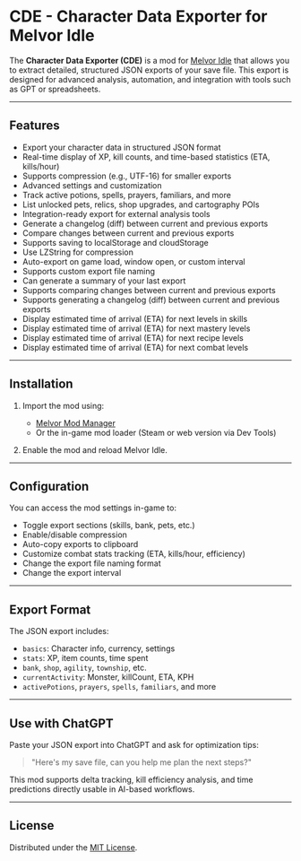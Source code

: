 # CDE - Character Data Exporter for Melvor Idle

The **Character Data Exporter (CDE)** is a mod for [Melvor Idle](https://melvoridle.com/) that allows you to extract detailed, structured JSON exports of your save file. This export is designed for advanced analysis, automation, and integration with tools such as GPT or spreadsheets.

---

## Features

- Export your character data in structured JSON format  
- Real-time display of XP, kill counts, and time-based statistics (ETA, kills/hour)  
- Supports compression (e.g., UTF-16) for smaller exports  
- Advanced settings and customization  
- Track active potions, spells, prayers, familiars, and more  
- List unlocked pets, relics, shop upgrades, and cartography POIs  
- Integration-ready export for external analysis tools  
- Generate a changelog (diff) between current and previous exports  
- Compare changes between current and previous exports  
- Supports saving to localStorage and cloudStorage  
- Use LZString for compression  
- Auto-export on game load, window open, or custom interval  
- Supports custom export file naming  
- Can generate a summary of your last export  
- Supports comparing changes between current and previous exports  
- Supports generating a changelog (diff) between current and previous exports  
- Display estimated time of arrival (ETA) for next levels in skills  
- Display estimated time of arrival (ETA) for next mastery levels  
- Display estimated time of arrival (ETA) for next recipe levels  
- Display estimated time of arrival (ETA) for next combat levels  

---

## Installation

1. Import the mod using:
   - [Melvor Mod Manager](https://wiki.melvoridle.com/w/Modding)
   - Or the in-game mod loader (Steam or web version via Dev Tools)

2. Enable the mod and reload Melvor Idle.

---

## Configuration

You can access the mod settings in-game to:

- Toggle export sections (skills, bank, pets, etc.)
- Enable/disable compression
- Auto-copy exports to clipboard
- Customize combat stats tracking (ETA, kills/hour, efficiency)
- Change the export file naming format
- Change the export interval

---

## Export Format

The JSON export includes:

- `basics`: Character info, currency, settings  
- `stats`: XP, item counts, time spent  
- `bank`, `shop`, `agility`, `township`, etc.  
- `currentActivity`: Monster, killCount, ETA, KPH  
- `activePotions`, `prayers`, `spells`, `familiars`, and more  

---

## Use with ChatGPT

Paste your JSON export into ChatGPT and ask for optimization tips:

> "Here's my save file, can you help me plan the next steps?"

This mod supports delta tracking, kill efficiency analysis, and time predictions directly usable in AI-based workflows.

---

## License

Distributed under the [MIT License](LICENSE).

